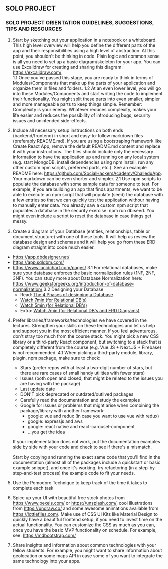 ## SOLO PROJECT

### SOLO PROJECT ORIENTATION GUIDELINES, SUGGESTIONS, TIPS AND RESOURCES

1. Start by sketching out your application in a notebook or a whiteboard. This high level overview will help you define the different parts of the app and their responsibilities using a high level of abstraction. At this point, you shouldn't be thinking in code. Plain logic and common sense is all you need to set up a basic diagram/skeleton for your app. You can use Excalidraw for creating and sharing this diagram: https://excalidraw.com/   
  1.1 Once you've passed this stage, you are ready to think in terms of Modules/Components that make up the parts of your application and organize them in files and folders.
  1.2 At an even lower level, you will go into these Modules/Components and start writing the code to implement their functionality. You might split these parts into even smaller, simpler and more manageable parts to keep things simple. Remember: Complexity is your enemy. Whatever reduces complexity, makes your life easier and reduces the possibility of introducing bugs, security issues and unintended side-effects.

2. Include all necessary setup instructions on both ends (backend/frontend) in short and easy-to-follow markdown files (preferably README.md). If you are using a bootstraping framework like Create React App, remove the default README.md content and replace it with your instructions. The files should include only the necessary information to have the application up and running on any local system (e.g. start MongoDB, install dependencies using npm install, run any other custom npm scripts, preferred ports, etc.). See an example README here: https://github.com/SocialHackersAcademy/ChalleduApp. Your markdown can be even shorter and simpler.
  2.1 Use npm scripts to populate the database with some sample data for someone to test. For example, if you are building an app that finds apartments, we want to be able to execute an npm script that will populate (seed) the database with a few entries so that we can quickly test the application withour having to manually enter data. You already saw a custom npm script that populates a database in the security exercise: npm run db:seed. You might even include a script to reset the database in case things get messy.

3. Create a diagram of your Database (entities, relationships, table or document structure) with one of these tools. It will help us review the database design and schemas and it will help you go from these ERD diagram straight into code much easier.
  - https://app.dbdesigner.net/
  - https://app.sqldbm.com/
  - https://www.lucidchart.com/pages/
  3.1 For relational databases, make sure your database enforces the basic normalization rules (1NF, 2NF, 3NF). You can study more about Database Normalization here: https://www.geeksforgeeks.org/introduction-of-database-normalization/
  3.2 Designing your Database
    - Read: [The 4 Phases of designing a  Database](https://www.linkedin.com/pulse/4-phases-create-database-design-martin-tolovski/)
    - [Watch 7min (for Relational DB's)](https://www.youtube.com/watch?v=cepspxPAUTA) 
    - [Watch 5min (for Relational DB's)](https://www.youtube.com/watch?v=wR0jg0eQsZA)  
    - Extra: [Watch 7min (for Relational DB's and ERD Diagrams)](https://www.youtube.com/watch?v=QpdhBUYk7Kk)


4. Prefer libraries/frameworks/technologies we have covered in the lectures. Strengthen your skills on these technologies and let us help and support you in the most efficient manner. If you feel adventurous, don't stray too much from the course stack. You might pick a new CSS library or a third-party React component, but switching to a stack that is completely different from the course (e.g. Vue.JS + Next.JS + Firebase) is not recommended.
  4.1 When picking a third-party module, library, plugin, npm package, make sure to check:
    - Stars (prefer repos with at least a two-digit number of stars, but there are rare cases of small handy utilities with fewer stars)
    - Issues (both open and closed, that might be related to the issues you are having with the package)
    - Last update date
    - DON'T pick deprecated or outdated/outlived packages
    - Carefully read the documentation and study the examples
    - Google for issues or problems that might arise when combining the package/library with another framework:
      - google: vue and redux (in case you want to use vue with redux)
      - google: expressjs and aws
      -	 google: react native and react-carousel-component
      - ...you get the idea

    If your implementation does not work, put the documentation examples side by side with your code and check to see if there's a mismatch.

    Start by copying and running the exact same code that you'll find in the documentation (almost all of the packages include a quickstart or basic example snippet), and once it's working, try refactoring (in a step-by-step-and-test process) the example code to fit your needs.

5. Use the Pomodoro Technique to keep track of the time it takes to complete each task

6. Spice up your UI with beautiful free stock photos from https://www.pexels.com/ or https://unsplash.com/, cool illustrations from https://undraw.co/ and some awesome animations available from https://lottiefiles.com/. Make use of CSS UI Kits like Material Design to quickly have a beautiful frontend setup, if you need to invest time on the actual functionality. You can customize the CSS as much as you can, once you have the basic MVP functionality on schedule. For example, see: https://mdbootstrap.com/

7. Share insights and information about common technologies with your fellow students. For example, you might want to share information about geolocation or some maps API in case some of you want to integrate the same technology into your apps.
